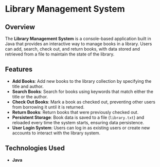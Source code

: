 # Library Management System

## Overview

The **Library Management System** is a console-based application built in Java that provides an interactive way to manage books in a library. Users can add, search, check out, and return books, with data stored and retrieved from a file to maintain the state of the library.

## Features

- **Add Books**: Add new books to the library collection by specifying the title and author.
- **Search Books**: Search for books using keywords that match either the title or the author.
- **Check Out Books**: Mark a book as checked out, preventing other users from borrowing it until it is returned.
- **Return Books**: Return books that were previously checked out.
- **Persistent Storage**: Book data is saved to a file (`library.txt`) and reloaded every time the system starts, ensuring data persistence.
- **User Login System**: Users can log in as existing users or create new accounts to interact with the library system.

## Technologies Used

- **Java**

